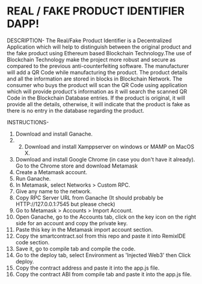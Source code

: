 # REAL / FAKE PRODUCT IDENTIFIER DAPP!

DESCRIPTION-
The Real/Fake Product Identifier is a Decentralized Application which will help to distinguish between the original product and the fake product using Ethereum based Blockchain Technology.The use of Blockchain Technology make the project more robust and secure as compared to the previous anti-counterfeiting software. The manufacturer will add a QR Code while manufacturing the product. The product details and all the information are stored in blocks in Blockchain Network. The consumer who buys the product will scan the QR Code using application which will provide product's information as it will search the scanned QR Code in the Blockchain Database entries. If the product is original, it will provide all the details, otherwise, it will indicate that the product is fake as there is no entry in the database regarding the product.

INSTRUCTIONS-
1) Download and install Ganache.
2) 2) Download and install Xamppserver on windows or MAMP on MacOS X.
3) Download and install Google Chrome (in case you don't have it already). Go to the Chrome store and download Metamask 
4) Create a Metamask account. 
5) Run Ganache. 
6) In Metamask, select Networks > Custom RPC.
7) Give any name to the network. 
8) Copy RPC Server URL from Ganache (It should probably be HTTP://127.0.0.1:7545 but please check) 
9) Go to Metamask > Accounts > Import Account. 
10) Open Ganache, go to the Accounts tab, click on the key icon on the right side for an account and copy the private key. 
11) Paste this key in the Metamask import account section. 
12) Copy the smartcontract.sol from this repo and paste it into RemixIDE code section.
13) Save it, go to compile tab and compile the code. 
14) Go to the deploy tab, select Environment as 'Injected Web3' then Click deploy.
15) Copy the contract address and paste it into the app.js file. 
16) Copy the contract ABI from compile tab and paste it into the app.js file. 
